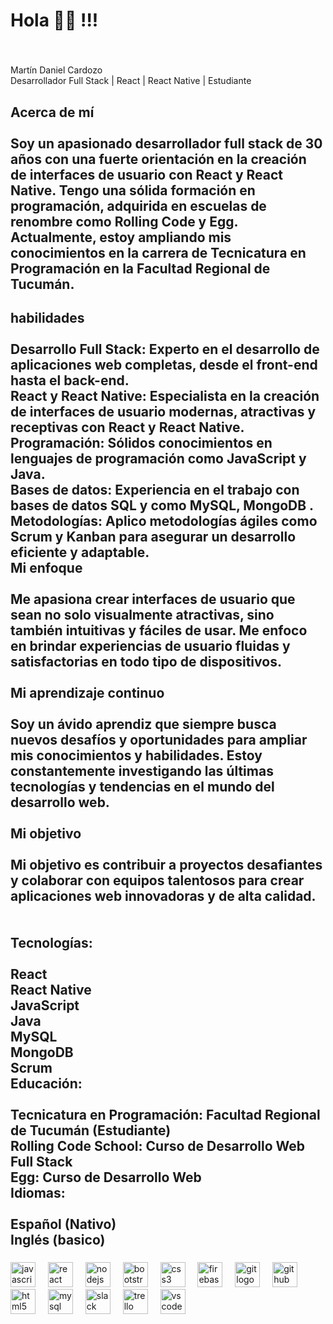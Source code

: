 <h1 align="left">Hola 👋😄 !!!</h1>

###

<br clear="both">

<p align="left">Martín Daniel Cardozo<br>Desarrollador Full Stack | React | React Native | Estudiante</p>

###

<h2 align="left">Acerca de mí<br><br>Soy un apasionado desarrollador full stack de 30 años con una fuerte orientación en la creación de interfaces de usuario con React y React Native. Tengo una sólida formación en programación, adquirida en escuelas de renombre como Rolling Code y Egg. Actualmente, estoy ampliando mis conocimientos en la carrera de Tecnicatura en Programación en la Facultad Regional de Tucumán.</h2>

###

<h2 align="left">habilidades<br><br>Desarrollo Full Stack: Experto en el desarrollo de aplicaciones web completas, desde el front-end hasta el back-end.<br>React y React Native: Especialista en la creación de interfaces de usuario modernas, atractivas y receptivas con React y React Native.<br>Programación: Sólidos conocimientos en lenguajes de programación como JavaScript y Java.<br>Bases de datos: Experiencia en el trabajo con bases de datos SQL y  como MySQL, MongoDB .<br>Metodologías: Aplico metodologías ágiles como Scrum y Kanban para asegurar un desarrollo eficiente y adaptable.<br>Mi enfoque<br><br>Me apasiona crear interfaces de usuario que sean no solo visualmente atractivas, sino también intuitivas y fáciles de usar. Me enfoco en brindar experiencias de usuario fluidas y satisfactorias en todo tipo de dispositivos.<br><br>Mi aprendizaje continuo<br><br>Soy un ávido aprendiz que siempre busca nuevos desafíos y oportunidades para ampliar mis conocimientos y habilidades. Estoy constantemente investigando las últimas tecnologías y tendencias en el mundo del desarrollo web.<br><br>Mi objetivo<br><br>Mi objetivo es contribuir a proyectos desafiantes y colaborar con equipos talentosos para crear aplicaciones web innovadoras y de alta calidad.<br><br><br>Tecnologías:<br><br>React<br>React Native<br>JavaScript<br>Java<br>MySQL<br>MongoDB<br>Scrum<br>Educación:<br><br>Tecnicatura en Programación: Facultad Regional de Tucumán (Estudiante)<br>Rolling Code School: Curso de Desarrollo Web Full Stack<br>Egg: Curso de Desarrollo Web<br>Idiomas:<br><br>Español (Nativo)<br>Inglés (basico)</h2>

###

<p align="left"></p>

###

<div align="left">
  <img src="https://cdn.jsdelivr.net/gh/devicons/devicon/icons/javascript/javascript-original.svg" height="40" alt="javascript logo"  />
  <img width="12" />
  <img src="https://cdn.jsdelivr.net/gh/devicons/devicon/icons/react/react-original.svg" height="40" alt="react logo"  />
  <img width="12" />
  <img src="https://cdn.jsdelivr.net/gh/devicons/devicon/icons/nodejs/nodejs-original.svg" height="40" alt="nodejs logo"  />
  <img width="12" />
  <img src="https://cdn.jsdelivr.net/gh/devicons/devicon/icons/bootstrap/bootstrap-original.svg" height="40" alt="bootstrap logo"  />
  <img width="12" />
  <img src="https://cdn.jsdelivr.net/gh/devicons/devicon/icons/css3/css3-original.svg" height="40" alt="css3 logo"  />
  <img width="12" />
  <img src="https://cdn.jsdelivr.net/gh/devicons/devicon/icons/firebase/firebase-plain.svg" height="40" alt="firebase logo"  />
  <img width="12" />
  <img src="https://cdn.jsdelivr.net/gh/devicons/devicon/icons/git/git-original.svg" height="40" alt="git logo"  />
  <img width="12" />
  <img src="https://cdn.jsdelivr.net/gh/devicons/devicon/icons/github/github-original.svg" height="40" alt="github logo"  />
  <img width="12" />
  <img src="https://cdn.jsdelivr.net/gh/devicons/devicon/icons/html5/html5-original.svg" height="40" alt="html5 logo"  />
  <img width="12" />
  <img src="https://cdn.jsdelivr.net/gh/devicons/devicon/icons/mysql/mysql-original.svg" height="40" alt="mysql logo"  />
  <img width="12" />
  <img src="https://cdn.jsdelivr.net/gh/devicons/devicon/icons/slack/slack-original.svg" height="40" alt="slack logo"  />
  <img width="12" />
  <img src="https://cdn.jsdelivr.net/gh/devicons/devicon/icons/trello/trello-plain.svg" height="40" alt="trello logo"  />
  <img width="12" />
  <img src="https://cdn.jsdelivr.net/gh/devicons/devicon/icons/vscode/vscode-original.svg" height="40" alt="vscode logo"  />
</div>

###

<!--
**CardozoMartin/CardozoMartin** is a ✨ _special_ ✨ repository because its `README.md` (this file) appears on your GitHub profile.

Here are some ideas to get you started:

- 🔭 I’m currently working on ...
- 🌱 I’m currently learning ...
- 👯 I’m looking to collaborate on ...
- 🤔 I’m looking for help with ...
- 💬 Ask me about ...
- 📫 How to reach me: ...
- 😄 Pronouns: ...
- ⚡ Fun fact: ...
-->
